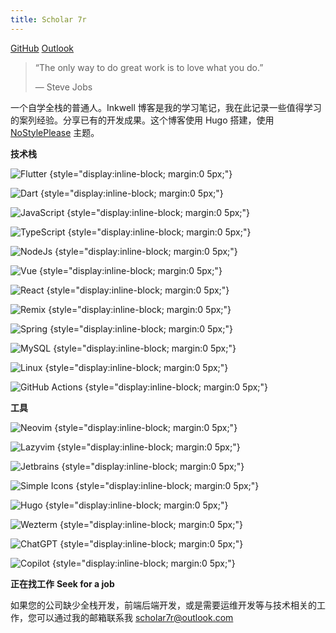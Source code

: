 ```yaml
---
title: Scholar 7r
---
```


[GitHub](https://github.com/scholar7r)
[Outlook](mailto://scholar7r@outlook.com)

> “The only way to do great work is to love what you do.”
>
> — Steve Jobs

一个自学全栈的普通人。Inkwell 博客是我的学习笔记，我在此记录一些值得学习的案列经验。分享已有的开发成果。这个博客使用 Hugo 搭建，使用 [NoStylePlease](https://github.com/hanwenguo/hugo-theme-nostyleplease/) 主题。

**技术栈**

![Flutter](https://img.shields.io/badge/-Flutter-02569B?style=flat&logo=Flutter&logoColor=white)
{style="display:inline-block; margin:0 5px;"}

![Dart](https://img.shields.io/badge/-Dart-0175C2?style=flat&logo=Dart&logoColor=white)
{style="display:inline-block; margin:0 5px;"}

![JavaScript](https://img.shields.io/badge/-JavaScript-F7DF1E?style=flat&logo=JavaScript&logoColor=white)
{style="display:inline-block; margin:0 5px;"}

![TypeScript](https://img.shields.io/badge/-TypeScript-007ACC?style=flat&logo=TypeScript&logoColor=white)
{style="display:inline-block; margin:0 5px;"}

![NodeJs](https://img.shields.io/badge/-NodeJs-339933?style=flat&logo=Node.js&logoColor=white)
{style="display:inline-block; margin:0 5px;"}

![Vue](https://img.shields.io/badge/-Vue-4FC08D?style=flat&logo=Vue.js&logoColor=white)
{style="display:inline-block; margin:0 5px;"}

![React](https://img.shields.io/badge/-React-61DAFB?style=flat&logo=React&logoColor=white)
{style="display:inline-block; margin:0 5px;"}

![Remix](https://img.shields.io/badge/-Remix-000000?style=flat&logo=Remix&logoColor=white)
{style="display:inline-block; margin:0 5px;"}

![Spring](https://img.shields.io/badge/-Spring-6DB33F?style=flat&logo=Spring&logoColor=white)
{style="display:inline-block; margin:0 5px;"}

![MySQL](https://img.shields.io/badge/-MySQL-4479A1?style=flat&logo=MySQL&logoColor=white)
{style="display:inline-block; margin:0 5px;"}

![Linux](https://img.shields.io/badge/-Linux-FCC624?style=flat&logo=Linux&logoColor=white)
{style="display:inline-block; margin:0 5px;"}

![GitHub Actions](https://img.shields.io/badge/-GitHub_Actions-2088FF?style=flat&logo=GitHub-Actions&logoColor=white)
{style="display:inline-block; margin:0 5px;"}

**工具**

![Neovim](https://img.shields.io/badge/-Neovim-57A143?style=flat&logo=Neovim&logoColor=white)
{style="display:inline-block; margin:0 5px;"}

![Lazyvim](https://img.shields.io/badge/-Lazyvim-57A143?style=flat&logo=Neovim&logoColor=white)
{style="display:inline-block; margin:0 5px;"}

![Jetbrains](https://img.shields.io/badge/-Jetbrains-000000?style=flat&logo=Jetbrains&logoColor=white)
{style="display:inline-block; margin:0 5px;"}

![Simple Icons](https://img.shields.io/badge/-Simple_Icons-111111?style=flat&logo=Simple-Icons&logoColor=white)
{style="display:inline-block; margin:0 5px;"}

![Hugo](https://img.shields.io/badge/-Hugo-FF4088?style=flat&logo=Hugo&logoColor=white)
{style="display:inline-block; margin:0 5px;"}

![Wezterm](https://img.shields.io/badge/-Wezterm-000000?style=flat&logo=Wezterm&logoColor=white)
{style="display:inline-block; margin:0 5px;"}

![ChatGPT](https://img.shields.io/badge/-ChatGPT-0084FF?style=flat&logo=OpenAI&logoColor=white)
{style="display:inline-block; margin:0 5px;"}

![Copilot](https://img.shields.io/badge/-Copilot-000000?style=flat&logo=GitHub&logoColor=white)
{style="display:inline-block; margin:0 5px;"}

**正在找工作**
**Seek for a job**

如果您的公司缺少全栈开发，前端后端开发，或是需要运维开发等与技术相关的工作，您可以通过我的邮箱联系我 scholar7r@outlook.com
